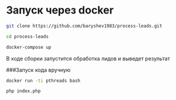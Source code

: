 # Запуск через docker
```bash
git clone https://github.com/baryshev1983/process-leads.git
```

```bash
cd process-leads
```
```bash
docker-compose up
```
В ходе сборки запустится обработка лидов и выведет результат

###Запуск кода вручную
```bash
docker run -ti pthreads bash
```
```bash
php index.php
```


